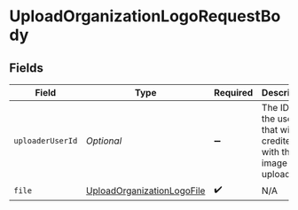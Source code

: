 # UploadOrganizationLogoRequestBody


## Fields

| Field                                                                               | Type                                                                                | Required                                                                            | Description                                                                         |
| ----------------------------------------------------------------------------------- | ----------------------------------------------------------------------------------- | ----------------------------------------------------------------------------------- | ----------------------------------------------------------------------------------- |
| `uploaderUserId`                                                                    | *Optional<String>*                                                                  | :heavy_minus_sign:                                                                  | The ID of the user that will be credited with the image upload.                     |
| `file`                                                                              | [UploadOrganizationLogoFile](../../models/operations/UploadOrganizationLogoFile.md) | :heavy_check_mark:                                                                  | N/A                                                                                 |